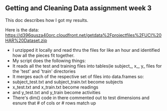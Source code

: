 ## Getting and Cleaning Data assignment week 3

This doc describes how I got my results.

Here is the data:
https://d396qusza40orc.cloudfront.net/getdata%2Fprojectfiles%2FUCI%20HAR%20Dataset.zip 

* I unzipped it locally and read thru the files for like an hour and identified how all the pieces fit together.
* My script does the following things:
*   It reads all the test and training files into tables(ie subject_, x_, y_ files for the 'test' and 'train' directories
*   It merges each of the respective set of files into data.frames so: 
*   subject_test.txt and subject_train.txt become subjects
*   x_test.txt and x_train.txt become readings
*   and y_test.txt and y_train become activities
* There's dim() code in there commented out to test dimensions and esnure that # of cols or # rows match up


